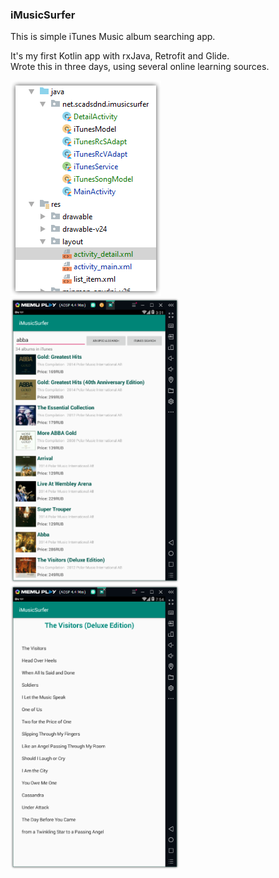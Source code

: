 ### iMusicSurfer
This is simple iTunes Music album searching app. 

It's my first Kotlin app with rxJava, Retrofit and Glide.  
Wrote this in three days, using several online learning sources. 

![project structure](https://github.com/scadl/iMusicSurfer/blob/master/scr/iMusicSurfer%20%5BD__Works_Mobile%20Apps_iMusicSurfer%5D%20-%20..._app_src_main_java_net_scadsdnd_imusicsurfer_iTunesRcSAdapt.kt%20%5Bapp%5D%20-%20Android%20Studio%202019-11-04%2002.55.32.png) <img alt="Main Screnn" src="https://github.com/scadl/iMusicSurfer/blob/master/scr/(AOSP%204.4%20Mini)%202019-11-03%2022.01.38.png" width="270"> <img alt="Album screen" src="https://github.com/scadl/iMusicSurfer/blob/master/scr/(AOSP%204.4%20Mini)%202019-11-04%2002.54.58.png" width="270">
